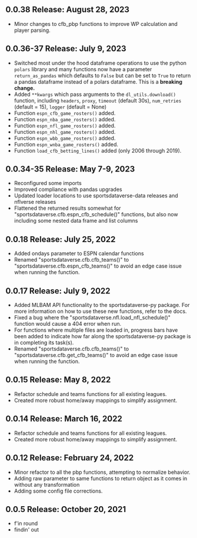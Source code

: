 ## 0.0.38 Release: August 28, 2023
- Minor changes to cfb_pbp functions to improve WP calculation and player parsing.

## 0.0.36-37 Release: July 9, 2023
- Switched most under the hood dataframe operations to use the python `polars` library and many functions now have a parameter `return_as_pandas` which defaults to `False` but can be set to `True` to return a pandas dataframe instead of a polars dataframe. This is a **breaking change.**
- Added `**kwargs` which pass arguments to the `dl_utils.download()` function, including `headers`, `proxy`, `timeout` (default 30s), `num_retries` (default = 15), `logger` (default = None)
- Function `espn_cfb_game_rosters()` added.
- Function `espn_nba_game_rosters()` added.
- Function `espn_nfl_game_rosters()` added.
- Function `espn_nhl_game_rosters()` added.
- Function `espn_wbb_game_rosters()` added.
- Function `espn_wnba_game_rosters()` added.
- Function `load_cfb_betting_lines()` added (only 2006 through 2019).

## 0.0.34-35 Release: May 7-9, 2023
- Reconfigured some imports
- Improved compliance with pandas upgrades
- Updated loader locations to use sportsdataverse-data releases and nflverse releases
- Flattened the returned results somewhat for "sportsdataverse.cfb.espn_cfb_schedule()" functions, but also now including some nested data frame and list columns

## 0.0.18 Release: July 25, 2022
- Added ondays parameter to ESPN calendar functions
- Renamed "sportsdataverse.cfb.cfb_teams()" to "sportsdataverse.cfb.espn_cfb_teams()" to avoid an edge case issue when running the function.

## 0.0.17 Release: July 9, 2022
- Added MLBAM API functionality to the sportsdataverse-py package. For more information on how to use these new functions, refer to the docs.
- Fixed a bug where the "sportsdataverse.nfl.load_nfl_schedule()" function would cause a 404 error when run.
- For functions where multiple files are loaded in, progress bars have been added to indicate how far along the sportsdataverse-py package is in completing its task(s).
- Renamed "sportsdataverse.cfb.cfb_teams()" to "sportsdataverse.cfb.get_cfb_teams()" to avoid an edge case issue when running the function.

## 0.0.15 Release: May 8, 2022
- Refactor schedule and teams functions for all existing leagues.
- Created more robust home/away mappings to simplify assignment.

## 0.0.14 Release: March 16, 2022
- Refactor schedule and teams functions for all existing leagues.
- Created more robust home/away mappings to simplify assignment.

## 0.0.12 Release: February 24, 2022
- Minor refactor to all the pbp functions, attempting to normalize behavior.
- Adding raw parameter to same functions to return object as it comes in without any transformation
- Adding some config file corrections.

## 0.0.5 Release: October 20, 2021
- f'in round
- findin' out
